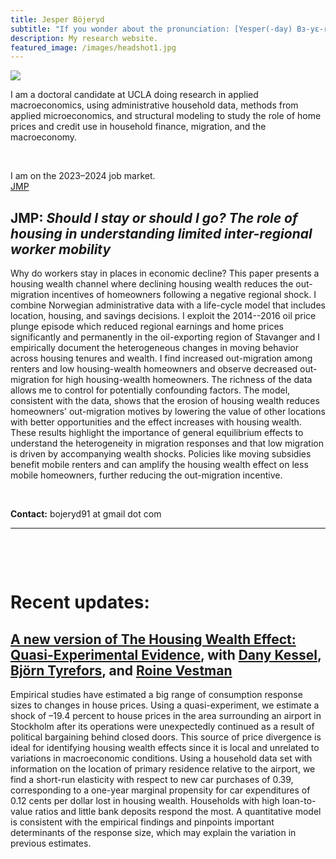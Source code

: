 ```yaml
---
title: Jesper Böjeryd
subtitle: "If you wonder about the pronunciation: [Yesper(-day) Bɜ-yɛ-reed]"
description: My research website.
featured_image: /images/headshot1.jpg
---
```



<img class="on_page_img" src="{{ page.featured_image | relative_url }}">
  
I am a doctoral candidate at UCLA doing research in applied macroeconomics, using administrative household data, methods from applied microeconomics, and structural modeling to study the role of home prices and credit use in household finance, migration, and the macroeconomy.

&nbsp;  

I am on the 2023&ndash;2024 job market. </br><a href="https://www.jesperbojeryd.se/papers/Bojeryd JMP Should I stay or should I go.pdf#style.css?the=fonz.pdf" target="_blank" class="button">JMP</a>

## JMP: *Should I stay or should I go? The role of housing in understanding limited inter-regional worker mobility*

Why do workers stay in places in economic decline? This paper presents a housing wealth channel where declining housing wealth reduces the out-migration incentives of homeowners following a negative regional shock. I combine Norwegian administrative data with a life-cycle model that includes location, housing, and savings decisions. I exploit the 2014--2016 oil price plunge episode which reduced regional earnings and home prices significantly and permanently in the oil-exporting region of Stavanger and I empirically document the heterogeneous changes in moving behavior across housing tenures and wealth. I find increased out-migration among renters and low housing-wealth homeowners and observe decreased out-migration for high housing-wealth homeowners. The richness of the data allows me to control for potentially confounding factors. The model, consistent with the data, shows that the erosion of housing wealth reduces homeowners' out-migration motives by lowering the value of other locations with better opportunities and the effect increases with housing wealth. These results highlight the importance of general equilibrium effects to understand the heterogeneity in migration responses and that low migration is driven by accompanying wealth shocks. Policies like moving subsidies benefit mobile renters and can amplify the housing wealth effect on less mobile homeowners, further reducing the out-migration incentive.

&nbsp;  

**Contact:** bojeryd91 at gmail dot com

---

&nbsp;  

&nbsp;  

#  Recent updates:
## <a href="https://www.jesperbojeryd.se/papers/DP18034-compressed.pdf" target="_blank">A new version of The Housing Wealth Effect: Quasi-Experimental Evidence</a>, with [Dany Kessel](https://sites.google.com/view/dany-kessel-phd-candidate/startsida), [Björn Tyrefors](http://btyrefors.se/), and [Roine Vestman](https://roinevestman.com/)
Empirical studies have estimated a big range of consumption response sizes to changes in house prices. Using a quasi-experiment, we estimate a shock of –19.4 percent to house prices in the area surrounding an airport in Stockholm after its operations were unexpectedly continued as a result of political bargaining behind closed doors. This source of price divergence is ideal for identifying housing wealth effects since it is local and unrelated to variations in macroeconomic conditions. Using a household data set with information on the location of primary residence relative to the airport, we find a short-run elasticity with respect to new car purchases of 0.39, corresponding to a one-year marginal propensity for car expenditures of 0.12 cents per dollar lost in housing wealth. Households with high loan-to-value ratios and little bank deposits respond the most. A quantitative model is consistent with the empirical findings and pinpoints important determinants of the response size, which may explain the variation in previous estimates.
